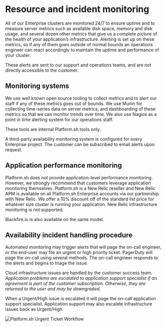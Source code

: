 # Resource and incident monitoring

All of our Enterprise clusters are monitored 24/7 to ensure uptime and to measure server metrics such as available disk space, memory and disk usage, and several dozen other metrics that give us a complete picture of the health of your application’s infrastructure.  Alerting is set up on these metrics, so if any of them goes outside of normal bounds an operations engineer can react accordingly to maintain the uptime and performance of your cluster.

These alerts are sent to our support and operations teams, and are not directly accessible to the customer.

## Monitoring systems

We use well known open source tooling to collect metrics and to alert our staff if any of these metrics goes out of bounds.  We use Munin for collecting time-series data on server metrics, and dashboarding of these metrics so that we can monitor trends over time.  We also use Nagios as a point in time alerting system for our operations staff.

These tools are internal Platform.sh tools only.

A third-party availability monitoring system is configured for every Enterprise project. The customer can be subscribed to email alerts upon request.

## Application performance monitoring

Platform.sh does not provide application-level performance monitoring.  However, we strongly recommend that customers leverage application monitoring themselves.  Platform.sh is a New Relic reseller and New Relic APM is available on all Platform.sh Enterprise accounts via our partnership with New Relic.  We offer a 10% discount off of the standard list price for whatever size cluster is running your application.  New Relic infrastructure monitoring is not supported.

Blackfire.io is also available on the same model.

## Availability incident handling procedure

Automated monitoring may trigger alerts that will page the on-call engineer, or the end-user may file an urgent or high priority ticket.  PagerDuty will page the on-call using several methods. The on-call engineer responds to the alerts and begins to triage the issue.

Cloud infrastructure issues are handled by the customer success team. *Application problems are escalated to application support specialist if an agreement is part of the customer subscription.  Otherwise, they are returned to the user and may be downgraded*.

When a Urgent/High issue is escalated it will page the on-call application support specialist.  Application support may also escalate infrastructure issues back as Urgent/High.

![Platform.sh Urgent Ticket Workflow](/images/urgent-ticket-flow.svg)

